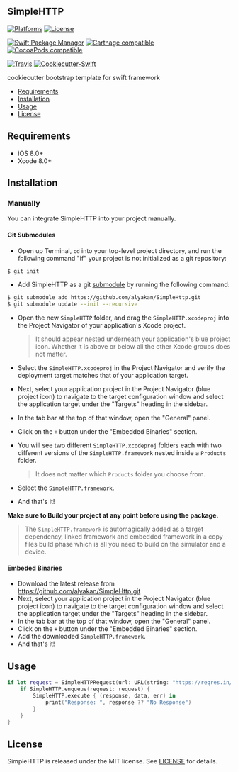 ## SimpleHTTP

[![Platforms](https://img.shields.io/cocoapods/p/SimpleHTTP.svg)](https://cocoapods.org/pods/SimpleHTTP)
[![License](https://img.shields.io/cocoapods/l/SimpleHTTP.svg)](https://raw.githubusercontent.com/cookiecutter-swift/SimpleHTTP/master/LICENSE)

[![Swift Package Manager](https://img.shields.io/badge/Swift%20Package%20Manager-compatible-brightgreen.svg)](https://github.com/apple/swift-package-manager)
[![Carthage compatible](https://img.shields.io/badge/Carthage-compatible-4BC51D.svg?style=flat)](https://github.com/Carthage/Carthage)
[![CocoaPods compatible](https://img.shields.io/cocoapods/v/SimpleHTTP.svg)](https://cocoapods.org/pods/SimpleHTTP)

[![Travis](https://img.shields.io/travis/cookiecutter-swift/SimpleHTTP/master.svg)](https://travis-ci.org/cookiecutter-swift/SimpleHTTP/branches)
[![Cookiecutter-Swift](https://img.shields.io/badge/cookiecutter--swift-framework-red.svg)](http://github.com/cookiecutter-swift/Framework)

cookiecutter bootstrap template for swift framework

- [Requirements](#requirements)
- [Installation](#installation)
- [Usage](#usage)
- [License](#license)

## Requirements

- iOS 8.0+
- Xcode 8.0+

## Installation

### Manually

You can integrate SimpleHTTP into your project manually.

#### Git Submodules

- Open up Terminal, `cd` into your top-level project directory, and run the following command "if" your project is not initialized as a git repository:

```bash
$ git init
```

- Add SimpleHTTP as a git [submodule](http://git-scm.com/docs/git-submodule) by running the following command:

```bash
$ git submodule add https://github.com/alyakan/SimpleHttp.git
$ git submodule update --init --recursive
```

- Open the new `SimpleHTTP` folder, and drag the `SimpleHTTP.xcodeproj` into the Project Navigator of your application's Xcode project.

    > It should appear nested underneath your application's blue project icon. Whether it is above or below all the other Xcode groups does not matter.

- Select the `SimpleHTTP.xcodeproj` in the Project Navigator and verify the deployment target matches that of your application target.
- Next, select your application project in the Project Navigator (blue project icon) to navigate to the target configuration window and select the application target under the "Targets" heading in the sidebar.
- In the tab bar at the top of that window, open the "General" panel.
- Click on the `+` button under the "Embedded Binaries" section.
- You will see two different `SimpleHTTP.xcodeproj` folders each with two different versions of the `SimpleHTTP.framework` nested inside a `Products` folder.

    > It does not matter which `Products` folder you choose from.

- Select the `SimpleHTTP.framework`.

- And that's it!

**Make sure to Build your project at any point before using the package.**

> The `SimpleHTTP.framework` is automagically added as a target dependency, linked framework and embedded framework in a copy files build phase which is all you need to build on the simulator and a device.

#### Embeded Binaries

- Download the latest release from https://github.com/alyakan/SimpleHttp.git
- Next, select your application project in the Project Navigator (blue project icon) to navigate to the target configuration window and select the application target under the "Targets" heading in the sidebar.
- In the tab bar at the top of that window, open the "General" panel.
- Click on the `+` button under the "Embedded Binaries" section.
- Add the downloaded `SimpleHTTP.framework`.
- And that's it!

## Usage

``` swift
if let request = SimpleHTTPRequest(url: URL(string: "https://reqres.in/api/users")!, httpMethod: .get) {
    if SimpleHTTP.enqueue(request: request) {
        SimpleHTTP.execute { (response, data, err) in
            print("Response: ", response ?? "No Response")
        }
    }
}
```

## License

SimpleHTTP is released under the MIT license. See [LICENSE](https://github.com/alyakan/SimpleHttp/blob/master/LICENSE) for details.
